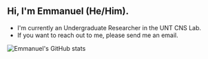 ## Hi, I'm Emmanuel (He/Him).
- I'm currently an Undergraduate Researcher in the UNT CNS Lab.
- If you want to reach out to me, please send me an email.

![Emmanuel's GitHub stats](https://github-readme-stats.vercel.app/api?username=Emmanuel-Roy&show_icons=true&theme=tokyonight)

